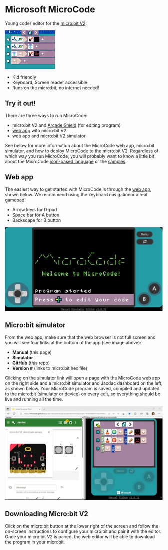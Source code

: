 # Microsoft MicroCode

Young coder editor for the [micro:bit V2](https://microbit.org).

![Chuck a Duck MicroCode program](./images/sample_chuck_a_duck.png)

- Kid friendly
- Keyboard, Screen reader accessible
- Runs on the micro:bit, no internet needed!

## Try it out!

There are three ways to run MicroCode:

-   micro:bit V2 and [Arcade Shield](https://www.kittenbot.cc/products/newbit-arcade-shield) (for editing program)
-   [web app](https://microsoft.github.io/microcode) with micro:bit V2
-   web app and micro:bit V2 simulator

See below for more information about the MicroCode web app, micro:bit simulator, and how to deploy MicroCode to the micro:bit V2. Regardless of which way you run MicroCode, you will probably want to know a little bit about the MicroCode [icon-based language](./language.md)
or the [samples](./samples.md).

## Web app

The easiest way to get started with MicroCode is through the [web app](https://microsoft.github.io/microcode), shown below. We recommend using the keyboard navigationor a real gamepad!

-   Arrow keys for D-pad
-   Space bar for A button
-   Backscape for B button

![MicroCode web app](./images/webApp.jpg)

## Micro:bit simulator

From the web app, make sure that the web browser is not full screen and you will see four links at the bottom of the app (see image above):

-   **Manual** (this page)
-   **Simulator**
-   **GitHub** (this repo)
-   **Version #** (links to micro:bit hex file)

Clicking on the simulator link will open a page with the MicroCode web app on the right side and a micro:bit simulator and Jacdac dashboard on the left, as shown below. Your MicroCode program is saved, compiled and updated to the micro:bit (simulator or device) on every edit, so everything should be live and running all the time.

![micro:bit simulator and MicroCode web app](./images/webAppSimulators.jpg)

## Downloading Micro:bit V2

Click on the micro:bit button at the lower right of the screen and follow the
on-screen instructions to configure your micro:bit and pair it with the editor.
Once your micro:bit V2 is paired, the web editor will be able to download the program in your microbit.
